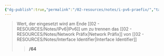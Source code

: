 ```yaml
---
{"dg-publish":true,"permalink":"/02-resources/notes/i-pv6-praefix/","tags":["netzwerk/ip/ipv6","netzwerk/subnetting"],"noteIcon":""}
---
```


>Wert, der eingesetzt wird am Ende [[02 - RESOURCES/Notes/IPv6\|IPv6]] um zu trennen das [[02 - RESOURCES/Notes/Network Präfix\|Network Präfix]] von [[02 - RESOURCES/Notes/Interface Identifier\|Interface Identifier]]
>> **/64**
